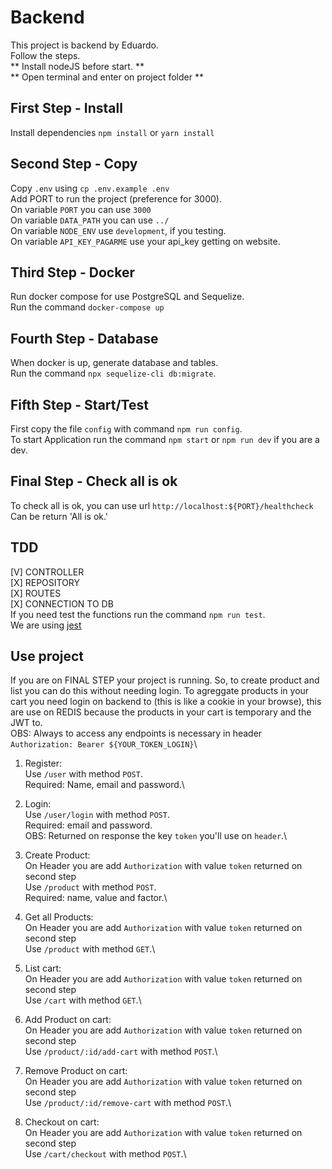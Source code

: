 # Backend
This project is backend by Eduardo.\
Follow the steps.\
** Install nodeJS before start. **\
** Open terminal and enter on project folder **

## First Step - Install
Install dependencies `npm install` or `yarn install`

## Second Step - Copy
Copy `.env` using `cp .env.example .env`\
Add PORT to run the project (preference for 3000).\
On variable `PORT` you can use `3000`\
On variable `DATA_PATH` you can use `../`\
On variable `NODE_ENV` use `development`, if you testing.\
On variable `API_KEY_PAGARME` use your api_key getting on website.

## Third Step - Docker
Run docker compose for use PostgreSQL and Sequelize.\
Run the command `docker-compose up`

## Fourth Step - Database
When docker is up, generate database and tables.\
Run the command `npx sequelize-cli db:migrate`.

## Fifth Step - Start/Test
First copy the file `config` with command `npm run config`.\
To start Application run the command `npm start` or `npm run dev` if you are a dev.

## Final Step - Check all is ok
To check all is ok, you can use url `http://localhost:${PORT}/healthcheck`\
Can be return 'All is ok.'

## TDD
[V] CONTROLLER\
[X] REPOSITORY\
[X] ROUTES\
[X] CONNECTION TO DB\
If you need test the functions run the command `npm run test`.\
We are using [jest](https://jestjs.io)

## Use project
If you are on FINAL STEP your project is running. So, to create product and list you can do this without needing login. To agreggate products in your cart you need login on backend to (this is like a cookie in your browse), this are use on REDIS because the products in your cart is temporary and the JWT to.\
OBS: Always to access any endpoints is necessary in header `Authorization: Bearer ${YOUR_TOKEN_LOGIN}`\
1) Register:\
Use `/user` with method `POST`.\
Required: Name, email and password.\

2) Login:\
Use `/user/login` with method `POST`.\
Required: email and password.\
OBS: Returned on response the key `token` you'll use on `header`.\

3) Create Product:\
On Header you are add `Authorization` with value `token` returned on second step\
Use `/product` with method `POST`.\
Required: name, value and factor.\

4) Get all Products:\
On Header you are add `Authorization` with value `token` returned on second step\
Use `/product` with method `GET`.\

5) List cart:\
On Header you are add `Authorization` with value `token` returned on second step\
Use `/cart` with method `GET`.\

6) Add Product on cart:\
On Header you are add `Authorization` with value `token` returned on second step\
Use `/product/:id/add-cart` with method `POST`.\

7) Remove Product on cart:\
On Header you are add `Authorization` with value `token` returned on second step\
Use `/product/:id/remove-cart` with method `POST`.\

7) Checkout on cart:\
On Header you are add `Authorization` with value `token` returned on second step\
Use `/cart/checkout` with method `POST`.\